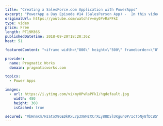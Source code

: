 ```yaml
---
title: "Creating a SalesForce.com Application with PowerApps"
excerpt: "PowerApp a Day Episode #14 (SalesPerson App) -  In this video, we'll create a new application that connects to SalesForce.com for a rep to review their leads and contacts from their phones.  Power App and Power Platform Training : https://pragmaticworks.com/training/on-demand-training  Delegatable events:"
originalUrl: https://youtube.com/watch?v=my0PvRaPFkI
type: video
price: Free
length: PT19M36S
publishedDateTime: 2018-09-20T18:20:36Z
heat: 51

featuredContent: "<iframe width=\"800\" height=\"500\" frameborder=\"0\" src=\"https://www.youtube.com/embed/my0PvRaPFkI\" allow=\"accelerometer; autoplay; encrypted-media; gyroscope; picture-in-picture\" allowfullscreen></iframe>"

provider:
  name: Progmatic Works
  domain: pragmaticworks.com

topics:
  - Power Apps

images:
  - url: https://i.ytimg.com/vi/my0PvRaPFkI/hqdefault.jpg
    width: 480
    height: 360
    isCached: true

secured: "VbHnmKm/HzatoX9GEDkRxL7p3XWNzXCrXLy88DSlUKgun0P/IcTbNy8fDCBSYZvRjxw9IYrb1O8gHQKvk//aS6D8ZffLoA9Y4/3yEG15RM9QotGZFIt9RC0WhCg8k74tJgRrcEzKmWwKUkK/9pW0HQlLl9GjPTOLCK0iUC1zf7r5bcLQktEbmFyVSas5AUOuWdywsMJdOnrd3lZnh5SegFPfOoRVn4Vx0e3dqfsocLbu6KVLBuc539rXix1gYs3hsJEXn/U1wDIEd7sZ33SP5Qx33nqe3yGByPjFniQryK6rdqc/Xke58m991DY+i9wP/E+UeNGNbyp4tKj7oendaJKKYiJD8PB82CV18/KObCiVgboN/1JVMttAEzoBKOFlThG3pHTdMoPt6Igwz+MiBPZFcCTDi6z/dmGXLYTX7q4=;a2yF5lsxW+V2YTUtD6jrhw=="
---
```


